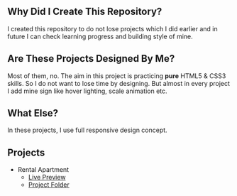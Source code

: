## Why Did I Create This Repository?
I created this repository to do not lose projects which I did earlier and in future I can check learning progress and building style of mine.

## Are These Projects Designed By Me?
Most of them, no. The aim in this project is practicing **pure** HTML5 & CSS3 skills. So I do not want to lose time by designing. But almost in every project I add mine sign like hover lighting, scale animation etc.

## What Else?
In these projects, I use full responsive design concept.

## Projects
* Rental Apartment
	* [Live Preview](http://gelistiricionur.com/html-css-practice/apartment-rental)
	* [Project Folder](https://github.com/devhonor/html-css-pratice/tree/master/apartment-rental)
